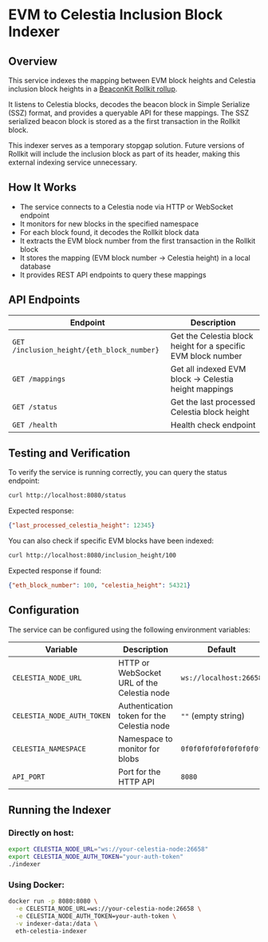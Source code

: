 # EVM to Celestia Inclusion Block Indexer

## Overview

This service indexes the mapping between EVM block heights and Celestia inclusion block heights in a [BeaconKit Rollkit
rollup](https://github.com/rollkit/beacon-kit/tree/rollkit).

It listens to Celestia blocks, decodes the beacon block in Simple Serialize (SSZ) format, and provides a queryable API for these mappings. The SSZ serialized beacon block is stored as a the first transaction in the Rollkit block.

This indexer serves as a temporary stopgap solution. Future versions of
Rollkit will include the inclusion block as part of its header, making this external indexing service unnecessary.

## How It Works

* The service connects to a Celestia node via HTTP or WebSocket endpoint
* It monitors for new blocks in the specified namespace
* For each block found, it decodes the Rollkit block data
* It extracts the EVM block number from the first transaction in the Rollkit block
* It stores the mapping (EVM block number → Celestia height) in a local database
* It provides REST API endpoints to query these mappings

## API Endpoints

| Endpoint | Description |
|----------|-------------|
| `GET /inclusion_height/{eth_block_number}` | Get the Celestia block height for a specific EVM block number |
| `GET /mappings` | Get all indexed EVM block → Celestia height mappings |
| `GET /status` | Get the last processed Celestia block height |
| `GET /health` | Health check endpoint |

## Testing and Verification

To verify the service is running correctly, you can query the status endpoint:

```bash
curl http://localhost:8080/status
```

Expected response:
```json
{"last_processed_celestia_height": 12345}
```

You can also check if specific EVM blocks have been indexed:

```bash
curl http://localhost:8080/inclusion_height/100
```

Expected response if found:
```json
{"eth_block_number": 100, "celestia_height": 54321}
```

## Configuration

The service can be configured using the following environment variables:

| Variable | Description | Default |
|----------|-------------|---------|
| `CELESTIA_NODE_URL` | HTTP or WebSocket URL of the Celestia node | `ws://localhost:26658` |
| `CELESTIA_NODE_AUTH_TOKEN` | Authentication token for the Celestia node | `""` (empty string) |
| `CELESTIA_NAMESPACE` | Namespace to monitor for blobs | `0f0f0f0f0f0f0f0f0f0f` |
| `API_PORT` | Port for the HTTP API | `8080` |

## Running the Indexer

### Directly on host:

```bash
export CELESTIA_NODE_URL="ws://your-celestia-node:26658"
export CELESTIA_NODE_AUTH_TOKEN="your-auth-token"
./indexer
```

### Using Docker:

```bash
docker run -p 8080:8080 \
  -e CELESTIA_NODE_URL=ws://your-celestia-node:26658 \
  -e CELESTIA_NODE_AUTH_TOKEN=your-auth-token \
  -v indexer-data:/data \
  eth-celestia-indexer
```
